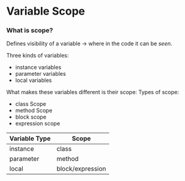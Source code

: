 # Variable Scope
### What is scope?
Defines visibility of a variable -> where in the code it can be *seen*.

Three kinds of variables:
- instance variables
- parameter variables
- local variables

What makes these variables different is their scope:
Types of scope:
- class Scope
- method Scope
- block scope
- expression scope


Variable Type | Scope
--- | ---
instance | class
parameter | method   
local  | block/expression   
